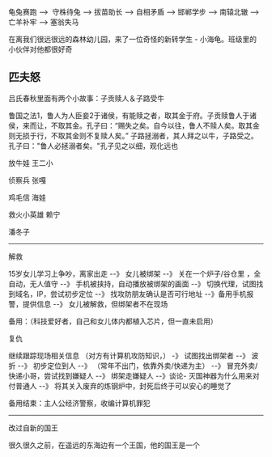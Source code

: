 龟兔赛跑 -->  守株待兔 --> 拔苗助长 --> 自相矛盾 --> 邯郸学步 --> 南辕北辙 --> 亡羊补牢 --> 塞翁失马 


在离我们很远很远的森林幼儿园，来了一位奇怪的新转学生 - 小海龟。班级里的小伙伴对他都很好奇

## 匹夫怒




吕氏春秋里面有两个小故事：子贡赎人＆子路受牛

鲁国之法1，鲁人为人臣妾2于诸侯，有能赎之者，取其金于府。子贡赎鲁人于诸侯，来而让，不取其金。孔子曰：“赐失之矣。自今以往，鲁人不赎人矣。取其金则无损于行，不取其金则不复赎人矣。”
子路拯溺者，其人拜之以牛，子路受之。孔子曰："鲁人必拯溺者矣。"孔子见之以细，观化远也


放牛娃 王二小

侦察兵 张嘎

鸡毛信 海娃

救火小英雄 赖宁


潘冬子


----

解救

15岁女儿学习上争吵，离家出走 --》 女儿被绑架 --》 关在一个炉子/谷仓里 ，全自动，无人值守 --》 手机被挟持，自动播放被绑架的画面 --》 切换代理，试图找到域名，IP，尝试初步定位 --》 找攻防朋友确认是否可行地址 --》备用手机报警，提供信息 --》 女儿被解救，但绑架者不在现场

备用：（科技爱好者，自己和女儿体内都植入芯片，但一直未启用）

复仇

继续跟踪现场相关信息 （对方有计算机攻防知识，） -》 试图找出绑架者 --》 波折 --》 初步定位到人 --》 （常年不出门，依靠外卖/快递为主） --》 冒充外卖/快递小哥，尝试找到嫌疑人 --》 绑架走嫌疑人 --》谈论- 灭国神器为什么用来对付普通人 --》 将其关入废弃的炼钢炉中，封死后终于可以安心的睡觉了

备用结束：主人公经济警察，收编计算机罪犯

----

改过自新的国王

很久很久之前，在遥远的东海边有一个王国，他的国王是一个
